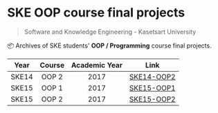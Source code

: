 # SKE OOP course final projects
> Software and Knowledge Engineering - Kasetsart University

📦 Archives of SKE students' **OOP / Programming** course final projects.

|Year|Course|Academic Year|Link|
|:--:|:----:|:-----------:|:--:|
|SKE14|OOP 2|2017|[SKE14-OOP2](./SKE14-OOP2.md)|
|SKE15|OOP 1|2017|[SKE15-OOP1](./SKE15-OOP1.md)|
|SKE15|OOP 2|2017|[SKE15-OOP2](./SKE15-OOP2.md)|
